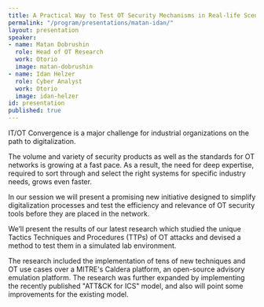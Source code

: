 ```yaml
---
title: A Practical Way to Test OT Security Mechanisms in Real-life Scenarios
permalink: "/program/presentations/matan-idan/"
layout: presentation
speaker:
- name: Matan Dobrushin
  role: Head of OT Research
  work: Otorio
  image: matan-dobrushin
- name: Idan Helzer
  role: Cyber Analyst
  work: Otorio
  image: idan-helzer
id: presentation
published: true
---
```


IT/OT Convergence is a major challenge for industrial organizations on the path to digitalization.

The volume and variety of security products as well as the standards for OT networks is growing at a fast pace. As a result, the need for deep expertise, required to sort through and select the right systems for specific industry needs, grows even faster.

In our session we will present a promising new initiative designed to simplify digitalization processes and test the efficiency and relevance of OT security tools before they are placed in the network.

We’ll present the results of our latest research which studied the unique Tactics Techniques and Procedures (TTPs) of OT attacks and devised a method to test them in a simulated lab environment.

The research included the implementation of tens of new techniques and OT use cases over a MITRE's Caldera platform, an open-source advisory emulation platform. The research was further expanded by implementing the recently published "ATT&CK for ICS" model, and also will point some improvements for the existing model.
